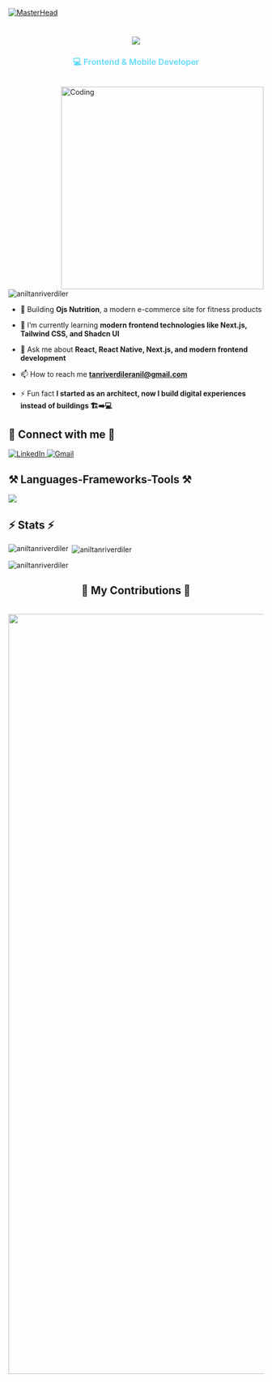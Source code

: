[![MasterHead](https://firebasestorage.googleapis.com/v0/b/flexi-coding.appspot.com/o/dempgi7-520f8d5f-63d4-4453-8822-dbc149ae27f8.gif?alt=media&token=91c0c7b2-93c3-4029-b011-1a8703c5730d)](https://rishavchanda.io)
<h1 align="center">
    <img src="https://readme-typing-svg.herokuapp.com/?font=Righteous&size=35&center=true&vCenter=true&width=500&height=70&duration=4000&lines=Hi+There!+👋;+I'm+Anil+Tanriverdiler!;" />
</h1>
<h3 align="center">
  <span style="color:#61dafb; font-weight:600;">
    💻 Frontend & Mobile Developer
  </span>
</h3>
<br>
<img align="right" alt="Coding" width="400" src="https://cdn.dribbble.com/users/1162077/screenshots/3848914/programmer.gif">

<p align="left"> <img src="https://komarev.com/ghpvc/?username=aniltanriverdiler&label=Profile%20views&color=0e75b6&style=flat" alt="aniltanriverdiler" /> </p>

- 🔭 Building **Ojs Nutrition**, a modern e-commerce site for fitness products 

- 🌱 I’m currently learning **modern frontend technologies like Next.js, Tailwind CSS, and Shadcn UI**  

- 💬 Ask me about **React, React Native, Next.js, and modern frontend development**  

- 📫 How to reach me **tanriverdileranil@gmail.com**  

- ⚡ Fun fact **I started as an architect, now I build digital experiences instead of buildings 🏗️➡️💻**

<h2 align="left">🤝 Connect with me 🤝</h2>
<p align="left">
  <a href="https://www.linkedin.com/in/an%C4%B1l-tanr%C4%B1verdiler-31791a23a/" target="_blank">
    <img src="https://skillicons.dev/icons?i=linkedin" alt="LinkedIn" />
  </a>
  <a href="mailto:tanriverdileranil@gmail.com" target="_blank">
    <img src="https://skillicons.dev/icons?i=gmail" alt="Gmail" />
  </a>
</p>

<h2 align="left">⚒️ Languages-Frameworks-Tools ⚒️</h2>
<p align="left">
  <a href="https://skillicons.dev">
    <img src="https://skillicons.dev/icons?i=vscode,html,css,js,ts,bootstrap,sass,tailwind,materialui,figma,git,github,react,nextjs,redux,mongodb,postman,prisma,nodejs,netlify,vercel,autocad,ps" />
  </a>
</p>

<h2 align="start">⚡ Stats ⚡</h2>

<p><img align="left" src="https://github-readme-stats.vercel.app/api/top-langs?username=aniltanriverdiler&show_icons=true&locale=en&layout=compact" alt="aniltanriverdiler" /></p>

<p>&nbsp;<img align="center" src="https://github-readme-stats.vercel.app/api?username=aniltanriverdiler&show_icons=true&locale=en" alt="aniltanriverdiler" /></p>

<p><img align="center" src="https://github-readme-streak-stats.herokuapp.com/?user=aniltanriverdiler&" alt="aniltanriverdiler" /></p>

<div align="center">
  <h2>🐍 My Contributions 🐍</h2>
  <br>
  <img src="https://raw.githubusercontent.com/aniltanriverdiler/aniltanriverdiler/output/snake.svg" width = 1500 alt="Snake animation" />
  <br/><br/><br/>
</div>
